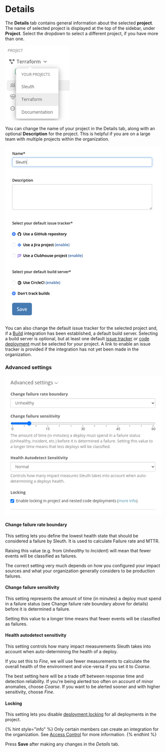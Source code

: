 # Details

The **Details** tab contains general information about the selected **project**. The name of selected project is displayed at the top of the sidebar, under **Project**. Select the dropdown to select a different project, if you have more than one.

![Project selector in the sidebar](../../.gitbook/assets/project-selector.png)

You can change the name of your project in the Details tab, along with an optional **Description** for the project. This is helpful if you are on a large team with multiple projects within the organization.

![Details tab in Project Settings](../../.gitbook/assets/details.png)

You can also change the default issue tracker for the selected project and, if a [Build](../../integrations-1/builds/) integration has been established, a default build server. Selecting a build server is optional, but at least one default [issue tracker](../../integrations-1/issue-trackers/) or [code deployment](../../integrations-1/code-deployment/) must be selected for your project. A link to enable an issue tracker is provided if the integration has not yet been made in the organization.

### Advanced settings

![](../../.gitbook/assets/project-advanced.png)

#### Change failure rate boundary

This setting lets you define the lowest health state that should be considered a failure by Sleuth. It is used to calculate Failure rate and MTTR.

Raising this value (e.g. from _Unhealthy_ to _Incident_) will mean that fewer events will be classified as failures.

The correct setting very much depends on how you configured your impact sources and what your organization generally considers to be production failures.

#### Change failure sensitivity

This setting represents the amount of time (in minutes) a deploy must spend in a failure status (see Change failure rate boundary above for details) before it is determined a failure.

Setting this value to a longer time means that fewer events will be classified as failures.

#### Health autodetect sensitivity

This setting controls how many impact measurements Sleuth takes into account when auto-determining the health of a deploy.

If you set this to _Fine_, we will use fewer measurements to calculate the overall health of the environment and vice-versa if you set it to _Coarse_.

The best setting here will be a trade off between response time and detection reliability. If you're being alerted too often on account of minor anomalies, choose _Coarse_. If you want to be alerted sooner and with higher sensitivity, choose _Fine_.&#x20;

#### Locking

This setting lets you disable [deployment locking](../../modeling-your-deployments/code-deployments/deployment-locking.md) for all deployments in the project.

{% hint style="info" %}
Only certain members can create an integration for the organization. See [Access Control](../access-control.md) for more information.
{% endhint %}

Press **Save** after making any changes in the _Details_ tab.

